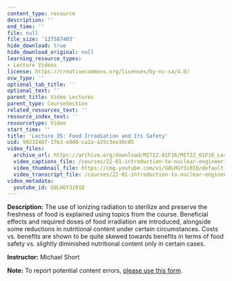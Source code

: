 ```yaml
---
content_type: resource
description: ''
end_time: ''
file: null
file_size: '127587403'
hide_download: true
hide_download_original: null
learning_resource_types:
- Lecture Videos
license: https://creativecommons.org/licenses/by-nc-sa/4.0/
ocw_type: ''
optional_tab_title: ''
optional_text: ''
parent_title: Video Lectures
parent_type: CourseSection
related_resources_text: ''
resource_index_text: ''
resourcetype: Video
start_time: ''
title: 'Lecture 35: Food Irradiation and Its Safety'
uid: 99232407-1fb3-e8d0-ca2a-a25c3ee36c05
video_files:
  archive_url: https://archive.org/download/MIT22.01F16/MIT22_01F16_Lec35_300k.mp4
  video_captions_file: /courses/22-01-introduction-to-nuclear-engineering-and-ionizing-radiation-fall-2016/f132fa68b0d95773a6673bcac303535b_G8LHGY3i01Q.vtt
  video_thumbnail_file: https://img.youtube.com/vi/G8LHGY3i01Q/default.jpg
  video_transcript_file: /courses/22-01-introduction-to-nuclear-engineering-and-ionizing-radiation-fall-2016/7933f565faab026f4371a2ea6c613c18_G8LHGY3i01Q.pdf
video_metadata:
  youtube_id: G8LHGY3i01Q
---
```


**Description:** The use of ionizing radiation to sterilize and preserve the freshness of food is explained using topics from the course. Beneficial effects and required doses of food irradiation are introduced, alongside some reductions in nutritional content under certain circumstances. Costs vs. benefits are shown to be quite skewed towards benefits in terms of food safety vs. slightly diminished nutritional content only in certain cases.

**Instructor:** Michael Short

**Note:** To report potential content errors, [please use this form](https://forms.gle/8B2zcUvfCtgJdTdE7).

